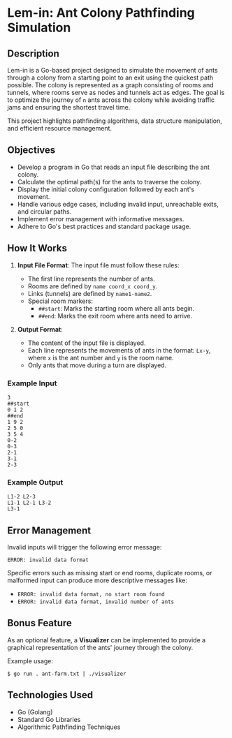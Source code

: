# Lem-in: Ant Colony Pathfinding Simulation

## Description
Lem-in is a Go-based project designed to simulate the movement of ants through a colony from a starting point to an exit using the quickest path possible. The colony is represented as a graph consisting of rooms and tunnels, where rooms serve as nodes and tunnels act as edges. The goal is to optimize the journey of `n` ants across the colony while avoiding traffic jams and ensuring the shortest travel time.

This project highlights pathfinding algorithms, data structure manipulation, and efficient resource management.

## Objectives
- Develop a program in Go that reads an input file describing the ant colony.
- Calculate the optimal path(s) for the ants to traverse the colony.
- Display the initial colony configuration followed by each ant's movement.
- Handle various edge cases, including invalid input, unreachable exits, and circular paths.
- Implement error management with informative messages.
- Adhere to Go's best practices and standard package usage.

## How It Works
1. **Input File Format**: The input file must follow these rules:
   - The first line represents the number of ants.
   - Rooms are defined by `name coord_x coord_y`.
   - Links (tunnels) are defined by `name1-name2`.
   - Special room markers:
     - `##start`: Marks the starting room where all ants begin.
     - `##end`: Marks the exit room where ants need to arrive.
   
2. **Output Format**:
   - The content of the input file is displayed.
   - Each line represents the movements of ants in the format:
     `Lx-y`, where `x` is the ant number and `y` is the room name.
   - Only ants that move during a turn are displayed.

### Example Input
```
3
##start
0 1 2
##end
1 9 2
2 5 0
3 5 4
0-2
0-3
2-1
3-1
2-3
```

### Example Output
```
L1-2 L2-3
L1-1 L2-1 L3-2
L3-1
```

## Error Management
Invalid inputs will trigger the following error message:
```
ERROR: invalid data format
```
Specific errors such as missing start or end rooms, duplicate rooms, or malformed input can produce more descriptive messages like:
- `ERROR: invalid data format, no start room found`
- `ERROR: invalid data format, invalid number of ants`

## Bonus Feature
As an optional feature, a **Visualizer** can be implemented to provide a graphical representation of the ants' journey through the colony.

Example usage:
```
$ go run . ant-farm.txt | ./visualizer
```

## Technologies Used
- Go (Golang)
- Standard Go Libraries
- Algorithmic Pathfinding Techniques



